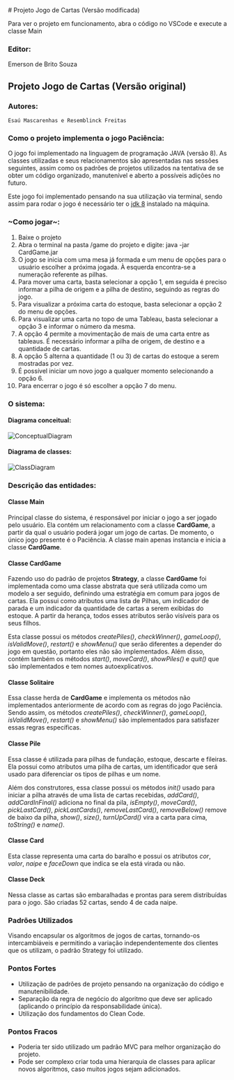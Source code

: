 ﻿﻿# Projeto Jogo de Cartas (Versão modificada)

Para ver o projeto em funcionamento, abra o código no VSCode e execute a classe Main

### Editor: 
Emerson de Brito Souza





## Projeto Jogo de Cartas (Versão original)

### Autores:
```
Esaú Mascarenhas e Resemblinck Freitas
```

### Como o projeto implementa o jogo Paciência:
O jogo foi implementado na linguagem de programação JAVA (versão 8). As classes utilizadas e seus relacionamentos são apresentadas nas sessões seguintes, assim como os padrões de projetos utilizados na tentativa de se obter um código organizado, manutenível e aberto a possíveis adições no futuro.

Este jogo foi implementado pensando na sua utilização via terminal, sendo assim para rodar o jogo é necessário ter o [jdk 8](https://www.oracle.com/br/java/technologies/javase/javase-jdk8-downloads.html "jdk 8") instalado na máquina.

### ~Como jogar~:

1. Baixe o projeto 
2. Abra o terminal na pasta /game do projeto e digite: java -jar CardGame.jar
3. O jogo se inicia com uma mesa já formada e um menu de opções para o usuário escolher a próxima jogada. À esquerda encontra-se a numeração referente as pilhas.
4. Para mover uma carta, basta selecionar a opção 1, em seguida é preciso informar a pilha de origem e a pilha de destino, seguindo as regras do jogo.
5. Para visualizar a próxima carta do estoque, basta selecionar a opção 2 do menu de opções.
6. Para visualizar uma carta no topo de uma Tableau, basta selecionar a opção 3 e informar o número da mesma.
7. A opção 4 permite a movimentação de mais de uma carta entre as tableaus. É necessário informar a pilha de origem, de destino e a quantidade de cartas.
8. A opção 5 alterna a quantidade (1 ou 3) de cartas do estoque a serem mostradas por vez.
9. É possível iniciar um novo jogo a qualquer momento selecionando a opção 6.
10. Para encerrar o jogo é só escolher a opção 7 do menu.

### O sistema:

#### Diagrama conceitual:

![ConceptualDiagram](https://user-images.githubusercontent.com/29510159/117089079-da70f680-ad2a-11eb-9137-4cfd97382a60.jpg)

#### Diagrama de classes:

![ClassDiagram](https://user-images.githubusercontent.com/29510159/117088468-dd6ae780-ad28-11eb-85d8-a2b1bb9bc291.jpg)

### Descrição das entidades:

#### Classe Main
Principal classe do sistema, é responsável por iniciar o jogo a ser jogado pelo usuário. Ela contém um relacionamento com a classe **CardGame**, a partir da qual o usuário poderá jogar um jogo de cartas. De momento, o único jogo presente é o Paciência. A classe main apenas instancia e inicia a classe **CardGame**.


#### Classe CardGame
Fazendo uso do padrão de projetos **Strategy**, a classe **CardGame** foi implementada como uma classe abstrata que será utilizada como um modelo a ser seguido, definindo uma estratégia em comum para jogos de cartas. Ela possui como atributos uma lista de Pilhas, um indicador de parada e um indicador da quantidade de cartas a serem exibidas do estoque. A partir da herança, todos esses atributos serão visíveis para os seus filhos. 

Esta classe possui os métodos *createPiles()*, *checkWinner()*, *gameLoop()*, *isValidMove()*, *restart()* e *showMenu()* que serão diferentes a depender do jogo em questão, portanto eles não são implementados. Além disso, contém também os métodos *start()*, *moveCard()*, *showPiles()* e *quit()* que são implementados e tem nomes autoexplicativos.

#### Classe Solitaire
Essa classe herda de **CardGame** e implementa os métodos não implementados anteriormente de acordo com as regras do jogo Paciência. Sendo assim, os métodos *createPiles()*, *checkWinner()*, *gameLoop()*, *isValidMove()*, *restart()* e *showMenu()* são implementados para satisfazer essas regras específicas. 

#### Classe Pile
Essa classe é utilizada para pilhas de fundação, estoque, descarte e fileiras. Ela possui como atributos uma pilha de cartas, um identificador que será usado para diferenciar os tipos de pilhas e um nome.

Além dos construtores, essa classe possui os métodos *init()* usado para iniciar a pilha através de uma lista de cartas recebidas, *addCard()*, *addCardInFinal()* adiciona no final da pila, *isEmpty()*, *moveCard()*, *pickLastCard()*, *pickLastCards()*, *removeLastCard()*, *removeBelow()* remove de baixo da pilha, *show()*, *size()*, *turnUpCard()* vira a carta para cima, *toString()*  e *name()*.

#### Classe Card
Esta classe representa uma carta do baralho e possui os atributos *cor*, *valor*, *naipe* e *faceDown* que indica se ela está virada ou não. 

#### Classe Deck
Nessa classe as cartas são embaralhadas e prontas para serem distribuídas para o jogo.  São criadas 52 cartas, sendo 4 de cada naipe.

### Padrões Utilizados
Visando encapsular os algoritmos de jogos de cartas, tornando-os intercambiáveis e permitindo a variação independentemente dos clientes que os utilizam, o padrão Strategy foi utilizado.

### Pontos Fortes
- Utilização de padrões de projeto pensando na organização do código e manutenibilidade.
- Separação da regra de negócio do algoritmo que deve ser aplicado (aplicando o princípio da responsabilidade única).
- Utilização dos fundamentos do Clean Code.

### Pontos Fracos
- Poderia ter sido utilizado um padrão MVC para melhor organização do projeto.
- Pode ser complexo criar toda uma hierarquia de classes para aplicar novos algoritmos, caso muitos jogos sejam adicionados.











